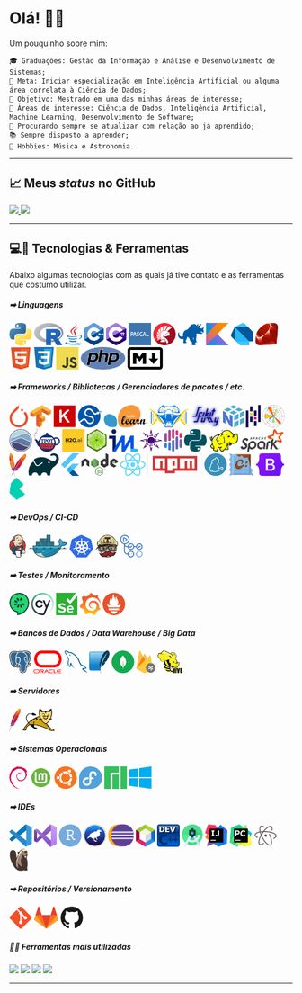<h1>Olá! &#x1F44B;&#x1F604;</h1>

Um pouquinho sobre mim:

    🎓 Graduações: Gestão da Informação e Análise e Desenvolvimento de Sistemas;
    🔬 Meta: Iniciar especialização em Inteligência Artificial ou alguma área correlata à Ciência de Dados;
    🔭 Objetivo: Mestrado em uma das minhas áreas de interesse;
    🤖 Áreas de interesse: Ciência de Dados, Inteligência Artificial, Machine Learning, Desenvolvimento de Software;
    📑 Procurando sempre se atualizar com relação ao já aprendido;
    📚 Sempre disposto a aprender;
    🎼 Hobbies: Música e Astronomia.

<hr>

<h2>&#x1F4C8; Meus <em>status</em> no GitHub</h2>
<div>
    <a href="https://github.com/luishpaiva">
    <img height="220em" src="https://github-readme-stats.vercel.app/api?username=luishpaiva&show_icons=true&include_all_commits=true&count_private=true"/>
    <img height="220em" src="https://github-readme-stats.vercel.app/api/top-langs/?username=luishpaiva&layout=compact&langs_count=16"/></a>
</div>

<hr>

<h2>&#x1F4BB;&#x1F527; Tecnologias & Ferramentas</h2>
Abaixo algumas tecnologias com as quais já tive contato e as ferramentas que costumo utilizar.
<br/>

<h5>&#x27A1; Linguagens</h5>
<p float="left">
    <img src="./icons/python.svg" height="40px" alt="Python" />
    <img src="./icons/r.svg" height="40px" alt="R" />
    <img src="./icons/java.svg" height="40px" alt="Java" />
    <img src="./icons/cplusplus.svg" height="40px" alt="C++" />
    <img src="./icons/csharp.svg" height="40px" alt="C#" />
    <img src="./icons/pascal.svg" height="40px" alt="Pascal" />
    <img src="./icons/delphi.svg" height="40px" alt="Delphi" />
    <img src="./icons/cobol.svg" height="40px" alt="COBOL" />
    <img src="./icons/kotlin.svg" height="40px" alt="Kotlin" />
    <img src="./icons/dart.svg" height="40px" alt="Dart" />
    <img src="./icons/ruby.svg" height="40px" alt="Ruby" />
    <img src="./icons/html5.svg" height="40px" alt="HTML5" />
    <img src="./icons/css3.svg" height="40px" alt="CSS3" />
    <img src="./icons/javascript.svg" height="40px" alt="JavaScript/ECMAScript" />
    <img src="./icons/php.svg" height="40px" alt="PHP" />
    <img src="./icons/markdown.svg" height="40px" alt="Markdown" />
</p>

<h5>&#x27A1; Frameworks / Bibliotecas / Gerenciadores de pacotes / etc.</h5>
<p float="left">
    <img src="./icons/pytorch.svg" height="40px" alt="PyTorch" />
    <img src="./icons/tensorflow.svg" height="40px" alt="Tensorflow" />
    <img src="./icons/keras.svg" height="40px" alt="Keras" />
    <img src="./icons/scipy.svg" height="40px" alt="SciPy" />
    <img src="./icons/scikitlearn.svg" height="40px" alt="Scikit Learn" />
    <img src="./icons/pygad.svg" height="40px" alt="PyGAD" />
    <img src="./icons/scikitfuzzy.svg" height="40px" alt="Scikit Fuzzy" />
    <img src="./icons/numpy.svg" height="40px" alt="NumPy" />
    <img src="./icons/pandas.svg" height="40px" alt="Pandas" />
    <img src="./icons/matplotlib.svg" height="40px" alt="Matplotlib" />
    <img src="./icons/seaborn.svg" height="40px" alt="Seaborn" />
    <img src="./icons/tpot.svg" height="40px" alt="TPOT" />
    <img src="./icons/h2o.svg" height="40px" alt="H2O" />
    <img src="./icons/lime.svg" height="40px" alt="Local Interpretable Model-Agnostic Explanations - LIME" />
    <img src="./icons/interpretml.svg" height="40px" alt="InterpretML" />
    <img src="./icons/eli5.svg" height="40px" alt="Eli5" />
    <img src="./icons/shap.svg" height="40px" alt="Shap" />
    <img src="./icons/nltk.svg" height="40px" alt="Natural Language Toolkit - NLTK" />
    <img src="./icons/hadoop.svg" height="40px" alt="Apache hadoop" />
    <img src="./icons/spark.svg" height="40px" alt="Apache Spark" />
    <img src="./icons/maven.svg" height="40px" alt="Apache Maven" />
    <img src="./icons/gradle.svg" height="40px" alt="Gradle" />
    <img src="./icons/flutter.svg" height="40px" alt="Flutter" />
    <img src="./icons/nodejs.svg" height="40px" alt="Node.js" />
    <img src="./icons/react.svg" height="40px" alt="React" />
    <img src="./icons/npm.svg" height="40px" alt="npm" />
    <img src="./icons/yarn.svg" height="40px" alt="yarn" />
    <img src="./icons/chocolatey.svg" height="40px" alt="Chocolatey" />
    <img src="./icons/bootstrap.svg" height="40px" alt="Bootstrap" />
    <img src="./icons/bulma.svg" height="40px" alt="Bulma" />
</p>

<h5>&#x27A1; DevOps / CI-CD</h5>
<p float="left">
    <img src="./icons/jenkins.svg" height="40px" alt="Jenkins" />
    <img src="./icons/docker.svg" height="40px" alt="Docker" />
    <img src="./icons/kubernetes.svg" height="40px" alt="Kubernetes - K8S =]" />
    <img src="./icons/travisci.svg" height="40px" alt="Travis CI" />
    <img src="./icons/githubactions.svg" height="40px" alt="GitHub Actions" />
</p>

<h5>&#x27A1; Testes / Monitoramento</h5>
<p float="left">
    <img src="./icons/cucumber.svg" height="40px" alt="Cucumber" />
    <img src="./icons/cypress.svg" height="40px" alt="Cypress App" />
    <img src="./icons/selenium.svg" height="40px" alt="Selenium" />
    <img src="./icons/grafana.svg" height="40px" alt="Grafana" />
    <img src="./icons/prometheus.svg" height="40px" alt="Prometheus" />
</p>

<h5>&#x27A1; Bancos de Dados / Data Warehouse / Big Data</h5>
<p float="left">
    <img src="./icons/postgresql.svg" height="40px" alt="PostGreSQL" />
    <img src="./icons/oracle.svg" height="40px" alt="Oracle Database" />
    <img src="./icons/mysql.svg" height="40px" alt="MySQL" />
    <img src="./icons/sqlite.svg" height="40px" alt="SQLite" />
    <img src="./icons/mongodb.svg" height="40px" alt="MongoDB" />
    <img src="./icons/firestore.svg" height="40px" alt="Firestore" />
    <img src="./icons/hive.svg" height="40px" alt="Apache Hive" />
</p>

<h5>&#x27A1; Servidores</h5>
<p float="left">
    <img src="./icons/apache.svg" height="40px" alt="Apache" />
    <img src="./icons/tomcat.svg" height="40px" alt="Tomcat" />
</p>

<h5>&#x27A1; Sistemas Operacionais</h5>
<p float="left">
    <img src="./icons/debian.svg" height="40px" alt="GNU/Linux Debian" />
    <img src="./icons/mint.svg" height="40px" alt="GNU/Linux Mint" />
    <img src="./icons/ubuntu.svg" height="40px" alt="GNU/Linux Ubuntu" />
    <img src="./icons/fedora.svg" height="40px" alt="GNU/Linux Fedora" />
    <img src="./icons/manjaro.svg" height="40px" alt="GNU/Linux Manjaro" />
    <img src="./icons/windows.svg" height="40px" alt="Microsoft Windows 10" />
</p>

<h5>&#x27A1; IDEs</h5>
<p float="left">
    <img src="./icons/vscode.svg" height="40px" alt="Visual Studio Code" />
    <img src="./icons/visualstudio.svg" height="40px" alt="Visual Studio" />
    <img src="./icons/rstudio.svg" height="40px" alt="RStudio" />
    <img src="./icons/weka.svg" height="40px" alt="Weka 3" />
    <img src="./icons/eclipse.svg" height="40px" alt="Eclipse" />
    <img src="./icons/netbeans.svg" height="40px" alt="Apache NetBeans" />
    <img src="./icons/devcplusplus.svg" height="40px" alt="Dev C++" />
    <img src="./icons/androidstudio.svg" height="40px" alt="Android Studio" />
    <img src="./icons/intellij.svg" height="40px" alt="IntelliJ IDEA" />
    <img src="./icons/pycharm.svg" height="40px" alt="PyCharm" />
    <img src="./icons/atom.svg" height="40px" alt="Atom" />
    <img src="./icons/dbeaver.svg" height="40px" alt="DBeaver" />
</p>

<h5>&#x27A1; Repositórios / Versionamento</h5>
<p float="left">
    <img src="./icons/git.svg" height="40px" alt="Git" />
    <img src="./icons/gitlab.svg" height="40px" alt="GitLab" />
    <img src="./icons/github.svg" height="40px" alt="GitHub" />
</p>

<h5>&#x1F468;&#x200D;&#x1F4BB; Ferramentas mais utilizadas</h5>

![](https://img.shields.io/badge/OS-Windows-informational?style=flat&logo=windows&logoColor=white&color=blue) ![](https://img.shields.io/badge/IDE-Visual_Studio_Code-informational?style=flat&logo=visualstudiocode&logoColor=white&color=blue) ![](https://img.shields.io/badge/DataBase-PostgreSQL-informational?style=flat&logo=postgresql&logoColor=white&color=blue) ![](https://img.shields.io/badge/Version_Control-GitLab&GitHub-informational?style=flat&logo=git&logoColor=white&color=blue)

<hr>
